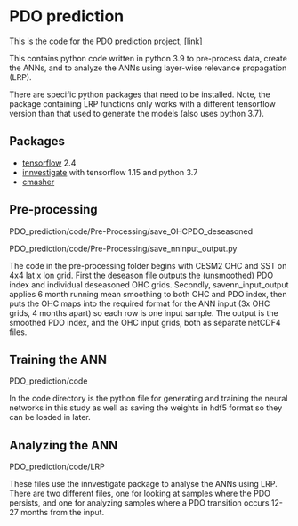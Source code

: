 # PDO prediction
This is the code for the PDO prediction project, [link]

This contains python code written in python 3.9 to pre-process data, create the ANNs, and to analyze the ANNs using layer-wise relevance propagation (LRP).

There are specific python packages that need to be installed. Note, the package containing LRP functions only works with a different tensorflow version than that used to generate the models (also uses python 3.7).

## Packages
- [tensorflow](https://www.tensorflow.org/install/pip) 2.4
- [innvestigate](https://github.com/albermax/innvestigate) with tensorflow 1.15 and python 3.7
- [cmasher](https://cmasher.readthedocs.io/user/introduction.html#how-to-install)

## Pre-processing

PDO_prediction/code/Pre-Processing/save_OHCPDO_deseasoned

PDO_prediction/code/Pre-Processing/save_nninput_output.py

The code in the pre-processing folder begins with CESM2 OHC and SST on 4x4 lat x lon grid. First the deseason file outputs the (unsmoothed) PDO index and individual deseasoned OHC grids. Secondly, savenn_input_output applies 6 month running mean smoothing to both OHC and PDO index, then puts the OHC maps into the required format for the ANN input (3x OHC grids, 4 months apart) so each row is one input sample. The output is the smoothed PDO index, and the OHC input grids, both as separate netCDF4 files.

## Training the ANN

PDO_prediction/code

In the code directory is the python file for generating and training the neural networks in this study as well as saving the weights in hdf5 format so they can be loaded in later.

## Analyzing the ANN

PDO_prediction/code/LRP

These files use the innvestigate package to analyse the ANNs using LRP. There are two different files, one for looking at samples where the PDO persists, and one for analyzing samples where a PDO transition occurs 12-27 months from the input.

